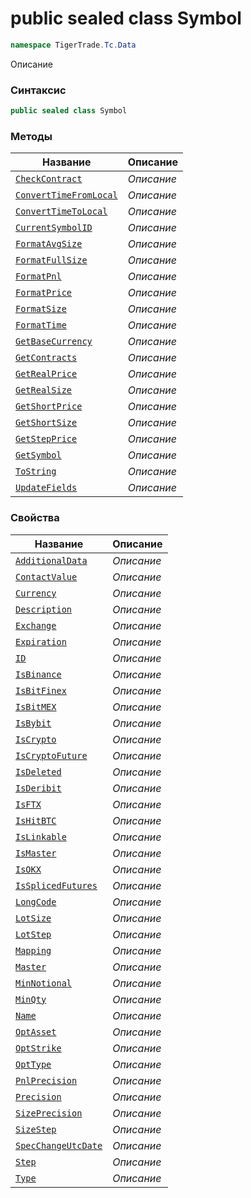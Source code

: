 
# public sealed class Symbol
```csharp
namespace TigerTrade.Tc.Data
```



Описание

### Синтаксис
```csharp
public sealed class Symbol
```


### Методы
| Название | Описание |
| --- | --- |
| [`CheckContract`](./Symbol.cs/Методы/CheckContract.md) | *Описание* |
| [`ConvertTimeFromLocal`](./Symbol.cs/Методы/ConvertTimeFromLocal.md) | *Описание* |
| [`ConvertTimeToLocal`](./Symbol.cs/Методы/ConvertTimeToLocal.md) | *Описание* |
| [`CurrentSymbolID`](./Symbol.cs/Методы/CurrentSymbolID.md) | *Описание* |
| [`FormatAvgSize`](./Symbol.cs/Методы/FormatAvgSize.md) | *Описание* |
| [`FormatFullSize`](./Symbol.cs/Методы/FormatFullSize.md) | *Описание* |
| [`FormatPnl`](./Symbol.cs/Методы/FormatPnl.md) | *Описание* |
| [`FormatPrice`](./Symbol.cs/Методы/FormatPrice.md) | *Описание* |
| [`FormatSize`](./Symbol.cs/Методы/FormatSize.md) | *Описание* |
| [`FormatTime`](./Symbol.cs/Методы/FormatTime.md) | *Описание* |
| [`GetBaseCurrency`](./Symbol.cs/Методы/GetBaseCurrency.md) | *Описание* |
| [`GetContracts`](./Symbol.cs/Методы/GetContracts.md) | *Описание* |
| [`GetRealPrice`](./Symbol.cs/Методы/GetRealPrice.md) | *Описание* |
| [`GetRealSize`](./Symbol.cs/Методы/GetRealSize.md) | *Описание* |
| [`GetShortPrice`](./Symbol.cs/Методы/GetShortPrice.md) | *Описание* |
| [`GetShortSize`](./Symbol.cs/Методы/GetShortSize.md) | *Описание* |
| [`GetStepPrice`](./Symbol.cs/Методы/GetStepPrice.md) | *Описание* |
| [`GetSymbol`](./Symbol.cs/Методы/GetSymbol.md) | *Описание* |
| [`ToString`](./Symbol.cs/Методы/ToString.md) | *Описание* |
| [`UpdateFields`](./Symbol.cs/Методы/UpdateFields.md) | *Описание* |

### Свойства
| Название | Описание |
| --- | --- |
| [`AdditionalData`](./Symbol.cs/Свойства/AdditionalData.md) | *Описание* |
| [`ContactValue`](./Symbol.cs/Свойства/ContactValue.md) | *Описание* |
| [`Currency`](./Symbol.cs/Свойства/Currency.md) | *Описание* |
| [`Description`](./Symbol.cs/Свойства/Description.md) | *Описание* |
| [`Exchange`](./Symbol.cs/Свойства/Exchange.md) | *Описание* |
| [`Expiration`](./Symbol.cs/Свойства/Expiration.md) | *Описание* |
| [`ID`](./Symbol.cs/Свойства/ID.md) | *Описание* |
| [`IsBinance`](./Symbol.cs/Свойства/IsBinance.md) | *Описание* |
| [`IsBitFinex`](./Symbol.cs/Свойства/IsBitFinex.md) | *Описание* |
| [`IsBitMEX`](./Symbol.cs/Свойства/IsBitMEX.md) | *Описание* |
| [`IsBybit`](./Symbol.cs/Свойства/IsBybit.md) | *Описание* |
| [`IsCrypto`](./Symbol.cs/Свойства/IsCrypto.md) | *Описание* |
| [`IsCryptoFuture`](./Symbol.cs/Свойства/IsCryptoFuture.md) | *Описание* |
| [`IsDeleted`](./Symbol.cs/Свойства/IsDeleted.md) | *Описание* |
| [`IsDeribit`](./Symbol.cs/Свойства/IsDeribit.md) | *Описание* |
| [`IsFTX`](./Symbol.cs/Свойства/IsFTX.md) | *Описание* |
| [`IsHitBTC`](./Symbol.cs/Свойства/IsHitBTC.md) | *Описание* |
| [`IsLinkable`](./Symbol.cs/Свойства/IsLinkable.md) | *Описание* |
| [`IsMaster`](./Symbol.cs/Свойства/IsMaster.md) | *Описание* |
| [`IsOKX`](./Symbol.cs/Свойства/IsOKX.md) | *Описание* |
| [`IsSplicedFutures`](./Symbol.cs/Свойства/IsSplicedFutures.md) | *Описание* |
| [`LongCode`](./Symbol.cs/Свойства/LongCode.md) | *Описание* |
| [`LotSize`](./Symbol.cs/Свойства/LotSize.md) | *Описание* |
| [`LotStep`](./Symbol.cs/Свойства/LotStep.md) | *Описание* |
| [`Mapping`](./Symbol.cs/Свойства/Mapping.md) | *Описание* |
| [`Master`](./Symbol.cs/Свойства/Master.md) | *Описание* |
| [`MinNotional`](./Symbol.cs/Свойства/MinNotional.md) | *Описание* |
| [`MinQty`](./Symbol.cs/Свойства/MinQty.md) | *Описание* |
| [`Name`](./Symbol.cs/Свойства/Name.md) | *Описание* |
| [`OptAsset`](./Symbol.cs/Свойства/OptAsset.md) | *Описание* |
| [`OptStrike`](./Symbol.cs/Свойства/OptStrike.md) | *Описание* |
| [`OptType`](./Symbol.cs/Свойства/OptType.md) | *Описание* |
| [`PnlPrecision`](./Symbol.cs/Свойства/PnlPrecision.md) | *Описание* |
| [`Precision`](./Symbol.cs/Свойства/Precision.md) | *Описание* |
| [`SizePrecision`](./Symbol.cs/Свойства/SizePrecision.md) | *Описание* |
| [`SizeStep`](./Symbol.cs/Свойства/SizeStep.md) | *Описание* |
| [`SpecChangeUtcDate`](./Symbol.cs/Свойства/SpecChangeUtcDate.md) | *Описание* |
| [`Step`](./Symbol.cs/Свойства/Step.md) | *Описание* |
| [`Type`](./Symbol.cs/Свойства/Type.md) | *Описание* |




